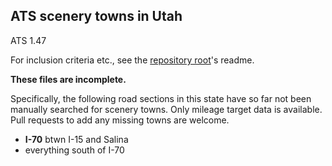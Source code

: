 ## ATS scenery towns in Utah

ATS 1.47

For inclusion criteria etc., see the [repository root](../../../)'s readme.

**These files are incomplete.**

Specifically, the following road sections in this state have so far not been
manually searched for scenery towns. Only mileage target data is available.
Pull requests to add any missing towns are welcome.

- **I-70** btwn I-15 and Salina
- everything south of I-70
